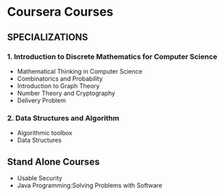 # Coursera Courses

## SPECIALIZATIONS

### 1. Introduction to Discrete Mathematics for Computer Science
  - Mathematical Thinking in Computer Science
  - Combinatorics and Probability
  - Introduction to Graph Theory
  - Number Theory and Cryptography
  - Delivery Problem
  
### 2. Data Structures and Algorithm
  - Algorithmic toolbox
  - Data Structures
  

## Stand Alone Courses
  - Usable Security
  - Java Programming:Solving Problems with Software
